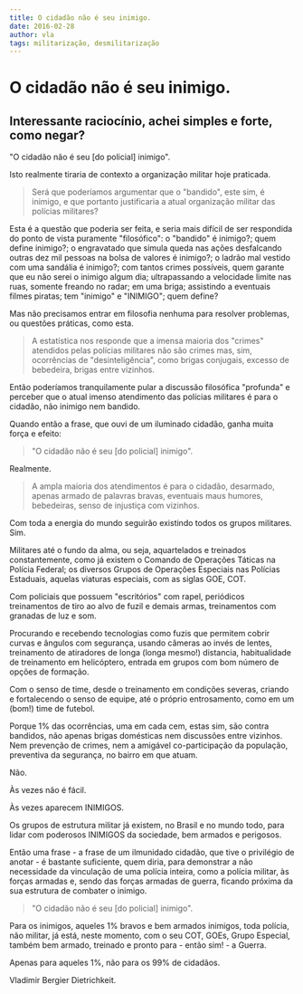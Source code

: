 ```yaml
---
title: O cidadão não é seu inimigo.
date: 2016-02-28
author: vla
tags: militarização, desmilitarização
---
```


# O cidadão não é seu inimigo.

## Interessante raciocínio, achei simples e forte, como negar? 

"O cidadão não é seu [do policial] inimigo". 

Isto realmente tiraria de contexto a organização militar hoje praticada.

> Será que poderíamos argumentar que o "bandido", este sim, é inimigo, e que portanto justificaria a atual organização militar das polícias militares?

Esta é a questão que poderia ser feita, e seria mais difícil de ser respondida do ponto de vista puramente "filosófico": o "bandido" é inimigo?; quem define inimigo?; o engravatado que simula queda nas ações desfalcando outras dez mil pessoas na bolsa de valores é inimigo?; o ladrão mal vestido com uma sandália é inimigo?; com tantos crimes possíveis, quem garante que eu não serei o inimigo algum dia; ultrapassando a velocidade limite nas ruas, somente freando no radar; em uma briga; assistindo a eventuais filmes piratas; tem "inimigo" e "INIMIGO"; quem define? 

Mas não precisamos entrar em filosofia nenhuma para resolver problemas, ou questões práticas, como esta. 

> A estatística nos responde que a imensa maioria dos "crimes" atendidos pelas polícias militares não são crimes mas, sim, ocorrências de "desinteligência", como brigas conjugais, excesso de bebedeira, brigas entre vizinhos.

Então poderíamos tranquilamente pular a discussão filosófica "profunda" e perceber que o atual imenso atendimento das polícias militares é para o cidadão, não inimigo nem bandido.

Quando então a frase, que ouvi de um iluminado cidadão, ganha muita força e efeito: 

> "O cidadão não é seu [do policial] inimigo".

Realmente. 

> A ampla maioria dos atendimentos é para o cidadão, desarmado, apenas armado de palavras bravas, eventuais maus humores, bebedeiras, senso de injustiça com vizinhos.

Com toda a energia do mundo seguirão existindo todos os grupos militares. Sim. 

Militares até o fundo da alma, ou seja, aquartelados e treinados constantemente, como já existem o Comando de Operações Táticas na Polícia Federal; os diversos Grupos de Operações Especiais nas Polícias Estaduais, aquelas viaturas especiais, com as siglas GOE, COT. 

Com policiais que possuem "escritórios" com rapel, periódicos treinamentos de tiro ao alvo de fuzil e demais armas, treinamentos com granadas de luz e som. 

Procurando e recebendo tecnologias como fuzis que permitem cobrir curvas e ângulos com segurança, usando câmeras ao invés de lentes, treinamento de atiradores de longa (longa mesmo!) distancia, habitualidade de treinamento em helicóptero, entrada em grupos com bom número de opções de formação. 

Com o senso de time, desde o treinamento em condições severas, criando e fortalecendo o senso de equipe, até o próprio entrosamento, como em um (bom!) time de futebol. 

Porque 1% das ocorrências, uma em cada cem, estas sim, são contra bandidos, não apenas brigas domésticas nem discussões entre vizinhos. Nem prevenção de crimes, nem a amigável co-participação da população, preventiva da segurança, no bairro em que atuam.

Não.

Às vezes não é fácil.

Às vezes aparecem INIMIGOS.

Os grupos de estrutura militar já existem, no Brasil e no mundo todo, para lidar com poderosos INIMIGOS da sociedade, bem armados e perigosos.

Então uma frase - a frase de um ilmunidado cidadão, que tive o privilégio de anotar - é bastante suficiente, quem diria, para demonstrar a não necessidade da vinculação de uma polícia inteira, como a polícia militar, às forças armadas e, sendo das forças armadas de guerra, ficando próxima da sua estrutura de combater o inimigo.

> "O cidadão não é seu [do policial] inimigo".

Para os inimigos, aqueles 1% bravos e bem armados inimigos, toda polícia, não militar, já está, neste momento, com o seu COT, GOEs, Grupo Especial, também bem armado, treinado e pronto para - então sim! - a Guerra. 

Apenas para aqueles 1%, não para os 99% de cidadãos.

Vladimir Bergier Dietrichkeit.

